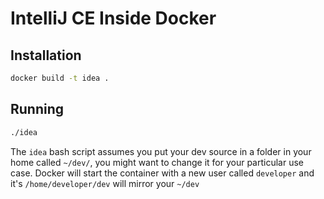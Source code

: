 # IntelliJ CE Inside Docker

## Installation

```bash
docker build -t idea .
```

## Running

```bash
./idea
```

The `idea` bash script assumes you put your dev source in a folder in your home called `~/dev/`, you might want to change it for your particular use case.
Docker will start the container with a new user called `developer` and it's `/home/developer/dev` will mirror your `~/dev`
